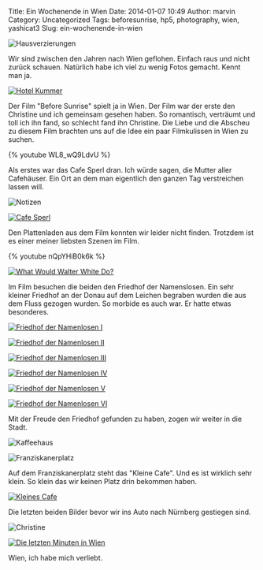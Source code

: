 Title: Ein Wochenende in Wien
Date: 2014-01-07 10:49
Author: marvin
Category: Uncategorized
Tags: beforesunrise, hp5, photography, wien, yashicat3
Slug: ein-wochenende-in-wien

![Hausverzierungen]({filename}/images/11685094483_21bc1595d7_b.jpg)

Wir sind zwischen den Jahren nach Wien geflohen. Einfach raus und nicht
zurück schauen. Natürlich habe ich viel zu wenig Fotos gemacht. Kennt
man ja.

[![Hotel
Kummer](https://farm4.staticflickr.com/3790/11685121896_62f3816fde_b.jpg)](http://www.flickr.com/photos/marvinxsteadfast/11685121896/ "Hotel Kummer by marvinxsteadfast, on Flickr")

Der Film "Before Sunrise" spielt ja in Wien. Der Film war der erste den
Christine und ich gemeinsam gesehen haben. So romantisch, verträumt und
toll ich ihn fand, so schlecht fand ihn Christine. Die Liebe und die
Abscheu zu diesem Film brachten uns auf die Idee ein paar Filmkulissen
in Wien zu suchen.

{% youtube WL8_wQ9LdvU %}

Als erstes war das Cafe Sperl dran. Ich würde sagen, die Mutter aller
Cafehäuser. Ein Ort an dem man eigentlich den ganzen Tag verstreichen
lassen will.

![Notizen]({filename}/images/11684648523_f0887a7efc_b.jpg)

[![Cafe
Sperl](https://farm6.staticflickr.com/5509/11684431955_db97512cc3_b.jpg)](http://www.flickr.com/photos/marvinxsteadfast/11684431955/ "Cafe Sperl by marvinxsteadfast, on Flickr")

Den Plattenladen aus dem Film konnten wir leider nicht finden. Trotzdem
ist es einer meiner liebsten Szenen im Film.

{% youtube nQpYHiB0k6k %}

[![What Would Walter White
Do?](https://farm4.staticflickr.com/3764/11685250466_8d319889f8_b.jpg)](http://www.flickr.com/photos/marvinxsteadfast/11685250466/ "What Would Walter White Do? by marvinxsteadfast, on Flickr")

Im Film besuchen die beiden den Friedhof der Namenslosen. Ein sehr
kleiner Friedhof an der Donau auf dem Leichen begraben wurden die aus
dem Fluss gezogen wurden. So morbide es auch war. Er hatte etwas
besonderes.

[![Friedhof der Namenlosen
I](https://farm6.staticflickr.com/5545/11684752213_3caf6e527e_b.jpg)](http://www.flickr.com/photos/marvinxsteadfast/11684752213/ "Friedhof der Namenlosen I by marvinxsteadfast, on Flickr")

[![Friedhof der Namenlosen
II](https://farm4.staticflickr.com/3730/11684783903_cb272b5e1b_b.jpg)](http://www.flickr.com/photos/marvinxsteadfast/11684783903/ "Friedhof der Namenlosen II by marvinxsteadfast, on Flickr")

[![Friedhof der Namenlosen
III](https://farm8.staticflickr.com/7314/11684849603_da5eb4e65f_b.jpg)](http://www.flickr.com/photos/marvinxsteadfast/11684849603/ "Friedhof der Namenlosen III by marvinxsteadfast, on Flickr")

[![Friedhof der Namenlosen
IV](https://farm4.staticflickr.com/3729/11684865113_c30a9cb7a6_b.jpg)](http://www.flickr.com/photos/marvinxsteadfast/11684865113/ "Friedhof der Namenlosen IV by marvinxsteadfast, on Flickr")

[![Friedhof der Namenlosen
V](https://farm6.staticflickr.com/5530/11684995054_46e96a9626_b.jpg)](http://www.flickr.com/photos/marvinxsteadfast/11684995054/ "Friedhof der Namenlosen V by marvinxsteadfast, on Flickr")

[![Friedhof der Namenlosen
VI](https://farm6.staticflickr.com/5499/11684698815_b308a1d16c_b.jpg)](http://www.flickr.com/photos/marvinxsteadfast/11684698815/ "Friedhof der Namenlosen VI by marvinxsteadfast, on Flickr")

Mit der Freude den Friedhof gefunden zu haben, zogen wir weiter in die
Stadt.

![Kaffeehaus]({filename}/images/11685047184_57a3ec1359_b.jpg)

![Franziskanerplatz]({filename}/images/11685082174_ab3ef90fcc_b.jpg)

Auf dem Franziskanerplatz steht das "Kleine Cafe". Und es ist wirklich
sehr klein. So klein das wir keinen Platz drin bekommen haben.

[![Kleines
Cafe](https://farm3.staticflickr.com/2856/11685189544_804bf3cc80_b.jpg)](http://www.flickr.com/photos/marvinxsteadfast/11685189544/ "Kleines Cafe by marvinxsteadfast, on Flickr")

Die letzten beiden Bilder bevor wir ins Auto nach Nürnberg gestiegen
sind.

![Christine]({filename}/images/11685277164_cfe133cc82_b.jpg)

[![Die letzten Minuten in
Wien](https://farm6.staticflickr.com/5546/11685643206_43d958b3b3_b.jpg)](http://www.flickr.com/photos/marvinxsteadfast/11685643206/ "Die letzten Minuten in Wien by marvinxsteadfast, on Flickr")

Wien, ich habe mich verliebt.

